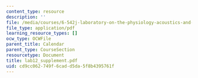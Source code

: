 ```yaml
---
content_type: resource
description: ''
file: /media/courses/6-542j-laboratory-on-the-physiology-acoustics-and-perception-of-speech-fall-2005/cd9cc062749f6cadd5da5f8b4395761f_lab12_supplement.pdf
file_type: application/pdf
learning_resource_types: []
ocw_type: OCWFile
parent_title: Calendar
parent_type: CourseSection
resourcetype: Document
title: lab12_supplement.pdf
uid: cd9cc062-749f-6cad-d5da-5f8b4395761f
---
```

